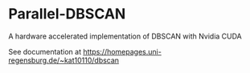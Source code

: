 # Parallel-DBSCAN
A hardware accelerated implementation of DBSCAN with Nvidia CUDA

See documentation at https://homepages.uni-regensburg.de/~kat10110/dbscan
